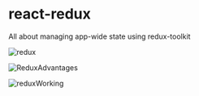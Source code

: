 # react-redux
All about managing app-wide state using redux-toolkit

![redux](https://user-images.githubusercontent.com/78524327/214512272-d7e1c35f-a4c5-4d7f-aa5e-5c8eb4e65617.png)

![ReduxAdvantages](https://user-images.githubusercontent.com/78524327/214512077-7d431f29-f0f2-4ffe-acf6-5e015c03b609.png)

 ![reduxWorking](https://user-images.githubusercontent.com/78524327/214511918-6db1b15b-7979-4dd7-b08b-3f5b5ba31561.png)
